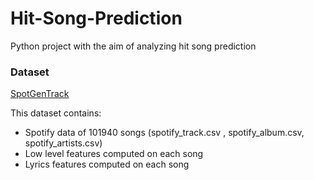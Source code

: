 # Hit-Song-Prediction

Python project with the aim of analyzing hit song prediction 

### Dataset
[SpotGenTrack](https://data.mendeley.com/datasets/4m2x4zngny)

This dataset contains: 
* Spotify data of 101940 songs (spotify_track.csv , spotify_album.csv, spotify_artists.csv)
* Low level features computed on each song
* Lyrics features computed on each song

